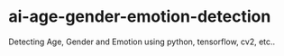 # ai-age-gender-emotion-detection
Detecting Age, Gender and Emotion using python, tensorflow, cv2, etc..
